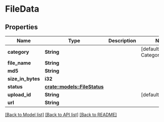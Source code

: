 # FileData

## Properties

Name | Type | Description | Notes
------------ | ------------- | ------------- | -------------
**category** | **String** |  | [default to Category_Queued]
**file_name** | **String** |  | 
**md5** | **String** |  | 
**size_in_bytes** | **i32** |  | 
**status** | [**crate::models::FileStatus**](FileStatus.md) |  | 
**upload_id** | **String** |  | [default to ]
**url** | **String** |  | 

[[Back to Model list]](../README.md#documentation-for-models) [[Back to API list]](../README.md#documentation-for-api-endpoints) [[Back to README]](../README.md)


